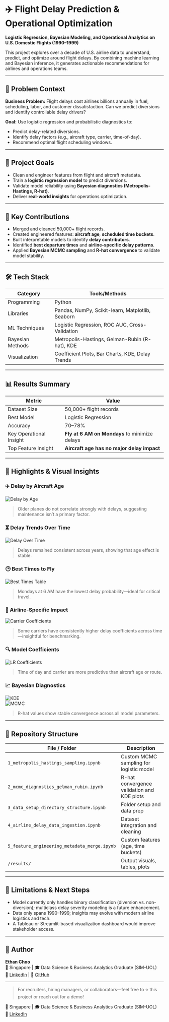 # ✈️ Flight Delay Prediction & Operational Optimization

**Logistic Regression, Bayesian Modeling, and Operational Analytics on U.S. Domestic Flights (1990–1999)**

This project explores over a decade of U.S. airline data to understand, predict, and optimize around flight delays. By combining machine learning and Bayesian inference, it generates actionable recommendations for airlines and operations teams.

---

## 💼 Problem Context

**Business Problem:** Flight delays cost airlines billions annually in fuel, scheduling, labor, and customer dissatisfaction. Can we predict diversions and identify controllable delay drivers?

**Goal:** Use logistic regression and probabilistic diagnostics to:
- Predict delay-related diversions.
- Identify delay factors (e.g., aircraft type, carrier, time-of-day).
- Recommend optimal flight scheduling windows.

---

## 🎯 Project Goals

- Clean and engineer features from flight and aircraft metadata.
- Train a **logistic regression model** to predict diversions.
- Validate model reliability using **Bayesian diagnostics (Metropolis-Hastings, R-hat)**.
- Deliver **real-world insights** for operations optimization.

---

## 🧠 Key Contributions

- Merged and cleaned 50,000+ flight records.
- Created engineered features: **aircraft age**, **scheduled time buckets**.
- Built interpretable models to identify **delay contributors**.
- Identified **best departure times** and **airline-specific delay patterns**.
- Applied **Bayesian MCMC sampling** and **R-hat convergence** to validate model stability.

---

## 🛠️ Tech Stack

| Category            | Tools/Methods                                      |
|---------------------|----------------------------------------------------|
| Programming         | Python                                             |
| Libraries           | Pandas, NumPy, Scikit-learn, Matplotlib, Seaborn  |
| ML Techniques       | Logistic Regression, ROC AUC, Cross-Validation     |
| Bayesian Methods    | Metropolis-Hastings, Gelman-Rubin (R-hat), KDE     |
| Visualization       | Coefficient Plots, Bar Charts, KDE, Delay Trends   |

---

## 📊 Results Summary

| Metric              | Value                                                  |
|---------------------|---------------------------------------------------------|
| Dataset Size        | 50,000+ flight records                                  |
| Best Model          | Logistic Regression                                     |
| Accuracy            | 70–78%                                                  |
| Key Operational Insight | **Fly at 6 AM on Mondays** to minimize delays       |
| Top Feature Insight | **Aircraft age has no major delay impact**             |

---

## 🌟 Highlights & Visual Insights

### ✈️ Delay by Aircraft Age
![Delay by Age](results/Avg_Delay_By_Aircraft_Age_BarChart.PNG)  
> Older planes do not correlate strongly with delays, suggesting maintenance isn’t a primary factor.

### ⏳ Delay Trends Over Time
![Delay Over Time](results/Avg_Delay_By_Aircraft_Age_Over_Time.PNG)  
> Delays remained consistent across years, showing that age effect is stable.

### 🕒 Best Times to Fly
![Best Times Table](results/Best_Day_Hour_To_Minimize_Delays_Table.PNG)  
> Mondays at 6 AM have the lowest delay probability—ideal for critical travel.

### 🏢 Airline-Specific Impact
![Carrier Coefficients](results/Carrier_Impact_On_Delay_Coefficients_Over_Time.PNG)  
> Some carriers have consistently higher delay coefficients across time—insightful for benchmarking.

### 🔍 Model Coefficients
![LR Coefficients](results/Logistic_Regression_Coefficients_Over_Time.PNG)  
> Time of day and carrier are more predictive than aircraft age or route.

### 📈 Bayesian Diagnostics
![KDE](results/Kernel_Density_vs_Target_.PNG)  
![MCMC](results/MCMC_Rhat_Convergence_Diagnostic.PNG)  
> R-hat values show stable convergence across all model parameters.

---

## 📁 Repository Structure

| File / Folder                             | Description                                         |
|------------------------------------------|-----------------------------------------------------|
| `1_metropolis_hastings_sampling.ipynb`   | Custom MCMC sampling for logistic model             |
| `2_mcmc_diagnostics_gelman_rubin.ipynb`  | R-hat convergence validation and KDE plots          |
| `3_data_setup_directory_structure.ipynb` | Folder setup and data prep                          |
| `4_airline_delay_data_ingestion.ipynb`   | Dataset integration and cleaning                    |
| `5_feature_engineering_metadata_merge.ipynb` | Custom features (age, time buckets)             |
| `/results/`                              | Output visuals, tables, plots                       |

---

## 🔮 Limitations & Next Steps

- Model currently only handles binary classification (diversion vs. non-diversion); multiclass delay severity modeling is a future enhancement.
- Data only spans 1990–1999; insights may evolve with modern airline logistics and tech.
- A Tableau or Streamlit-based visualization dashboard would improve stakeholder access.

---

## 🔗 Author

**Ethan Choo**  
📍 Singapore | 🎓 Data Science & Business Analytics Graduate (SIM-UOL)  
🔗 [LinkedIn](https://www.linkedin.com/in/ethanchoo5/) | 🔗 [GitHub](https://github.com/ethan-analytics)

---

> For recruiters, hiring managers, or collaborators—feel free to ⭐ this project or reach out for a demo!

📍 Singapore | 🎓 Data Science & Business Analytics Graduate (SIM-UOL)  
🔗 [LinkedIn](https://www.linkedin.com/in/ethanchoo5/)  
